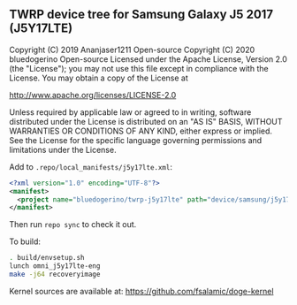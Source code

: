 ## TWRP device tree for Samsung Galaxy J5 2017 (J5Y17LTE)

 Copyright (C) 2019 Ananjaser1211 Open-source
 Copyright (C) 2020 bluedogerino  Open-source
 Licensed under the Apache License, Version 2.0 (the "License");
 you may not use this file except in compliance with the License.
 You may obtain a copy of the License at

 http://www.apache.org/licenses/LICENSE-2.0

 Unless required by applicable law or agreed to in writing, software
 distributed under the License is distributed on an "AS IS" BASIS,
 WITHOUT WARRANTIES OR CONDITIONS OF ANY KIND, either express or implied.
 See the License for the specific language governing permissions and
 limitations under the License.


Add to `.repo/local_manifests/j5y17lte.xml`:

```xml
<?xml version="1.0" encoding="UTF-8"?>
<manifest>
  <project name="bluedogerino/twrp-j5y17lte" path="device/samsung/j5y17lte" remote="github" revision="twrp-9.0" />
</manifest>
```

Then run `repo sync` to check it out.

To build:

```sh
. build/envsetup.sh
lunch omni_j5y17lte-eng
make -j64 recoveryimage
```

Kernel sources are available at: https://github.com/fsalamic/doge-kernel
